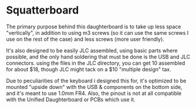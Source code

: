 # Squatterboard

The primary purpose behind this daughterboard is to take up less space "vertically", in addition to using m3 screws (so it can use the same screws I use on the rest of the case) and less screws (more user friendly).

It's also designed to be easily JLC assembled, using basic parts where possible, and the only hand soldering that must be done is the USB and JLC connectors. using the files in the JLC directory, you can get 10 assembled for about $18, though JLC might tack on a $10 "multiple design" tax.

Due to peculiarities of the keyboard i designed this for, it's optimized to be mounted "upside down" with the USB & components on the bottom side, and it's meant to use 1.0mm FR4. Also, the pinout is not at all compatible with the Unified Daughterboard or PCBs which use it.
